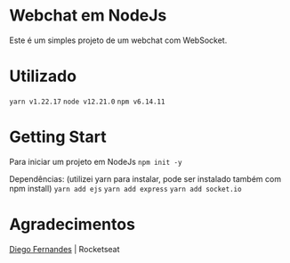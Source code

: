 # Webchat em NodeJs

Este é um simples projeto de um webchat com WebSocket.

# Utilizado

`yarn v1.22.17`
`node v12.21.0`
`npm v6.14.11`

# Getting Start

Para iniciar um projeto em NodeJs
`npm init -y`

Dependências:
(utilizei yarn para instalar, pode ser instalado também com npm install)
`yarn add ejs`
`yarn add express`
`yarn add socket.io`

# Agradecimentos

<a href="https://github.com/diego3g">Diego Fernandes</a> | Rocketseat
